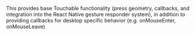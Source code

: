 This provides base Touchable functionality (press geometry, callbacks, and integration into the React Native gesture responder system), in addition to providing callbacks for desktop specific behavior (e.g. onMouseEnter, onMouseLeave)